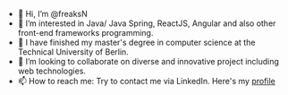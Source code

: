 - 👋 Hi, I’m @freaksN
- 👀 I’m interested in Java/ Java Spring, ReactJS, Angular and also other front-end frameworks programming.
- 🌱 I have finished my master's degree in computer science at the Technical University of Berlin.
- 💞️ I’m looking to collaborate on diverse and innovative project including web technologies.
- 📫 How to reach me: Try to contact me via LinkedIn. Here's my [profile](https://www.linkedin.com/in/vasil-vasilev-60095416a/)

<!---
freaksN/freaksN is a ✨ special ✨ repository because its `README.md` (this file) appears on your GitHub profile.
You can click the Preview link to take a look at your changes.
--->
